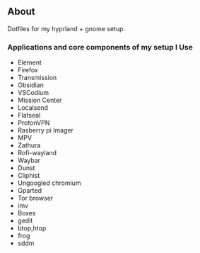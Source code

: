 ## About
Dotfiles for my hyprland + gnome setup. 

### Applications and core components of my setup I Use
- Element
- Firefox
- Transmission
- Obsidian
- VSCodium
- Mission Center
- Localsend
- Flatseal
- ProtonVPN
- Rasberry pi Imager
- MPV
- Zathura
- Rofi-wayland
- Waybar
- Dunst
- Cliphist
- Ungoogled chromium
- Gparted
- Tor browser
- imv
- Boxes
- gedit
- btop,htop
- frog
- sddm
